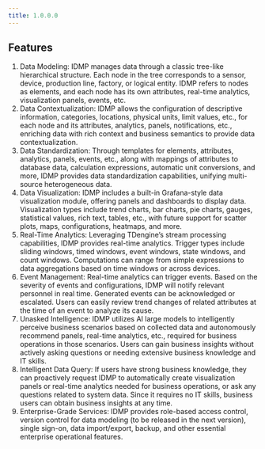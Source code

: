 ```yaml
---
title: 1.0.0.0
---
```


## Features

1. Data Modeling: IDMP manages data through a classic tree-like hierarchical structure. Each node in the tree corresponds to a sensor, device, production line, factory, or logical entity. IDMP refers to nodes as elements, and each node has its own attributes, real-time analytics, visualization panels, events, etc.
1. Data Contextualization: IDMP allows the configuration of descriptive information, categories, locations, physical units, limit values, etc., for each node and its attributes, analytics, panels, notifications, etc., enriching data with rich context and business semantics to provide data contextualization.
1. Data Standardization: Through templates for elements, attributes, analytics, panels, events, etc., along with mappings of attributes to database data, calculation expressions, automatic unit conversions, and more, IDMP provides data standardization capabilities, unifying multi-source heterogeneous data.
1. Data Visualization: IDMP includes a built-in Grafana-style data visualization module, offering panels and dashboards to display data. Visualization types include trend charts, bar charts, pie charts, gauges, statistical values, rich text, tables, etc., with future support for scatter plots, maps, configurations, heatmaps, and more.
1. Real-Time Analytics: Leveraging TDengine’s stream processing capabilities, IDMP provides real-time analytics. Trigger types include sliding windows, timed windows, event windows, state windows, and count windows. Computations can range from simple expressions to data aggregations based on time windows or across devices.
1. Event Management: Real-time analytics can trigger events. Based on the severity of events and configurations, IDMP will notify relevant personnel in real time. Generated events can be acknowledged or escalated. Users can easily review trend changes of related attributes at the time of an event to analyze its cause.
1. Unasked Intelligence: IDMP utilizes AI large models to intelligently perceive business scenarios based on collected data and autonomously recommend panels, real-time analytics, etc., required for business operations in those scenarios. Users can gain business insights without actively asking questions or needing extensive business knowledge and IT skills.
1. Intelligent Data Query: If users have strong business knowledge, they can proactively request IDMP to automatically create visualization panels or real-time analytics needed for business operations, or ask any questions related to system data. Since it requires no IT skills, business users can obtain business insights at any time.
1. Enterprise-Grade Services: IDMP provides role-based access control, version control for data modeling (to be released in the next version), single sign-on, data import/export, backup, and other essential enterprise operational features.
